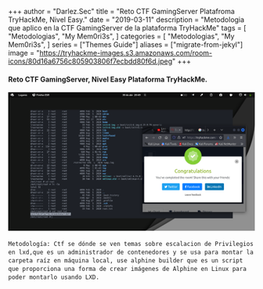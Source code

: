 +++
author = "Darlez.Sec"
title = "Reto CTF GamingServer Platafroma TryHackMe, Nivel Easy."
date = "2019-03-11"
description = "Metodologia que aplico en la CTF GamingServer de la plataforma TryHackMe"
tags = [
"Metodologias",
"My Mem0ri3s",
]
categories = [
"Metodologias",
"My Mem0ri3s",
]
series = ["Themes Guide"]
aliases = ["migrate-from-jekyl"]
image = "https://tryhackme-images.s3.amazonaws.com/room-icons/80d16a6756c805903806f7ecbdd80f6d.jpeg"
+++
#### Reto CTF GamingServer, Nivel Easy Plataforma TryHackMe. 

![GamingServer Ctf](gaming.png)

`Metodología: Ctf se dónde se ven temas sobre escalacion de Privilegios en lxd,que es un administrador de contenedores y se usa para montar la carpeta raíz en máquina local, use alphine builder que es un script que proporciona una forma de crear imágenes de Alphine en Linux para poder montarlo usando LXD.`
